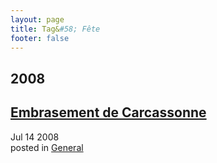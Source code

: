 ```yaml
---
layout: page
title: Tag&#58; Fête
footer: false
---
```


<div id="blog-archives" class="category">
<h2>2008</h2>

<article>
<h1><a href="/2008/07/14/embrasement-de-carcassonne/index.html">Embrasement de Carcassonne</a></h1>
<time datetime="2008-07-14T00:00:00-06:00" pubdate><span class='month'>Jul</span> <span class='day'>14</span> <span class='year'>2008</span></time>
<footer>
<span class="categories">posted in 
<a href='/categories/general/'>General</a></span>
</footer>
</article>
</div>

